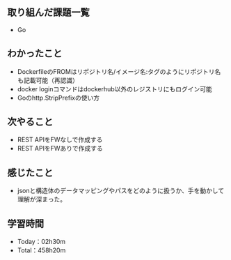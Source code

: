 ## 取り組んだ課題一覧
- Go
 
## わかったこと
- DockerfileのFROMはリポジトリ名/イメージ名:タグのようにリポジトリ名も記載可能（再認識）
- docker loginコマンドはdockerhub以外のレジストリにもログイン可能
- Goのhttp.StripPrefixの使い方

## 次やること
- REST APIをFWなしで作成する
- REST APIをFWありで作成する

## 感じたこと
- jsonと構造体のデータマッピングやパスをどのように扱うか、手を動かして理解が深まった。

## 学習時間
- Today：02h30m
- Total：458h20m
